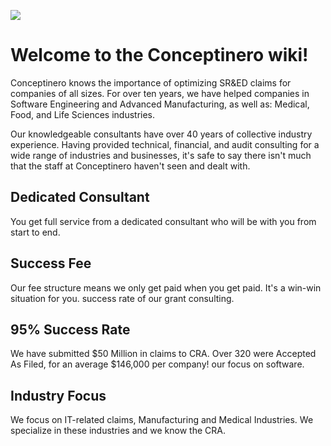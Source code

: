 ![](https://github.com/seenthattinker/Conceptinero/blob/master/images/conceptinero-funding-ideas-logo-white-383w.webp)


Welcome to the Conceptinero wiki!
==========================================



Conceptinero knows the importance of optimizing SR&ED claims for companies of all sizes. 
For over ten years, we have helped companies in Software Engineering and Advanced Manufacturing, as well as: Medical, Food, and Life Sciences industries. 

Our knowledgeable consultants have over 40 years of collective industry experience. Having provided technical, financial, and audit consulting for a wide range of industries and businesses, it's safe to say there isn't much that the staff at Conceptinero haven't seen and dealt with. 

## Dedicated Consultant

You get full service from a dedicated consultant who will be with you from start to end.


## Success Fee

Our fee structure means we only get paid when you get paid. It's a win-win situation for you.
success rate of our grant consulting.


## 95% Success Rate

We have submitted $50 Million in claims to CRA. Over 320 were Accepted As Filed, for an average $146,000 per company! 
our focus on software.

## Industry Focus

We focus on IT-related claims, Manufacturing and Medical Industries. We specialize in these industries and we know the CRA.

